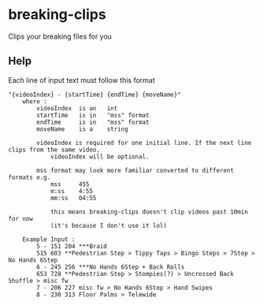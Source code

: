 # breaking-clips

Clips your breaking files for you 

<!-- ## Description

An in-depth paragraph about your project and overview of use.

## Getting Started

### Dependencies

* Describe any prerequisites, libraries, OS version, etc., needed before installing program.
* ex. Windows 10

### Installing

* How/where to download your program
* Any modifications needed to be made to files/folders

### Executing program

* How to run the program
* Step-by-step bullets
```
code blocks for commands
``` -->

## Help

Each line of input text must follow this format
```
"{videoIndex} - {startTime} {endTime} {moveName}"
	where : 
		videoIndex 	is an 	int
		startTime 	is in 	"mss" format
		endTime 	is in 	"mss" format
		moveName 	is a 	string

		videoIndex is required for one initial line. If the next line clips from the same video,
			videoIndex will be optional.
		
	    mss format may look more familiar converted to different formats e.g.
			mss		455
			m:ss	4:55
			mm:ss	04:55

			this means breaking-clips doesn't clip videos past 10min for now 
			(it's because I don't use it lol)

	Example Input :
		5 - 151 204 ***Braid
		515 603 **Pedestrian Step > Tippy Taps > Bingo Steps > 7Step > No Hands 6Step
		6 - 245 256 ***No Hands 6Step + Back Rolls
		653 728 **Pedestrian Step > Stompies(?) > Uncrossed Back Shuffle > misc fw
		7 - 206 227 misc fw > No Hands 6Step > Hand Swipes
		8 - 230 313 Floor Palms > Telewide
```

<!-- ## Authors

Contributors names and contact info

ex. Dominique Pizzie  
ex. [@DomPizzie](https://twitter.com/dompizzie)

## Version History

* 0.2
    * Various bug fixes and optimizations
    * See [commit change]() or See [release history]()
* 0.1
    * Initial Release -->